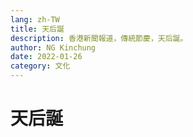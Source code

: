 ```yaml
---
lang: zh-TW
title: 天后誕
description: 香港新聞報道，傳統節慶，天后誕。
author: NG Kinchung
date: 2022-01-26
category: 文化
---
```


# 天后誕